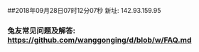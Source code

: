##2018年09月28日07时12分07秒 新址: 142.93.159.95
### 兔友常见问题及解答: https://github.com/wanggonging/d/blob/w/FAQ.md
